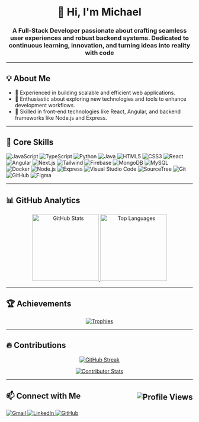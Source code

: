 <h1 align="center">👋 Hi, I'm Michael</h1>

<h3 align="center">
  A Full-Stack Developer passionate about crafting seamless user experiences and robust backend systems. 
  Dedicated to continuous learning, innovation, and turning ideas into reality with code
</h3>

---

<h2 align="left">💡 About Me</h2>
<ul align="left">
  <li>🔧 Experienced in building scalable and efficient web applications.</li>
  <li>🚀 Enthusiastic about exploring new technologies and tools to enhance development workflows.</li>
  <li>🌟 Skilled in front-end technologies like React, Angular, and backend frameworks like Node.js and Express.</li>
</ul>

---

<h2 align="left">🌟 Core Skills</h2>
<p align="left">
  <img src="https://img.shields.io/badge/JavaScript-F7DF1E?style=for-the-badge&logo=javascript&logoColor=black" alt="JavaScript" />
  <img src="https://img.shields.io/badge/TypeScript-3178C6?style=for-the-badge&logo=typescript&logoColor=white" alt="TypeScript" />
  <img src="https://img.shields.io/badge/Python-4B8BBE?style=for-the-badge&logo=python&logoColor=FFD43B" alt="Python" />
  <img src="https://img.shields.io/badge/Java-ED8B00?style=for-the-badge&logo=openjdk&logoColor=white" alt="Java" />
  <img src="https://img.shields.io/badge/HTML5-E34F26?style=for-the-badge&logo=html5&logoColor=white" alt="HTML5" />
  <img src="https://img.shields.io/badge/CSS3-1572B6?style=for-the-badge&logo=css3&logoColor=white" alt="CSS3" />
  <img src="https://img.shields.io/badge/React-61DAFB?style=for-the-badge&logo=react&logoColor=black" alt="React" />
  <img src="https://img.shields.io/badge/Angular-DD0031?style=for-the-badge&logo=angular&logoColor=white" alt="Angular" />
  <img src="https://img.shields.io/badge/Next.js-000000?style=for-the-badge&logo=next.js&logoColor=white" alt="Next.js" />
  <img src="https://img.shields.io/badge/Tailwind-06B6D4?style=for-the-badge&logo=tailwindcss&logoColor=white" alt="Tailwind" />
  <img src="https://img.shields.io/badge/Firebase-FFCA28?style=for-the-badge&logo=firebase&logoColor=black" alt="Firebase" />
  <img src="https://img.shields.io/badge/MongoDB-47A248?style=for-the-badge&logo=mongodb&logoColor=white" alt="MongoDB" />
  <img src="https://img.shields.io/badge/MySQL-4479A1?style=for-the-badge&logo=mysql&logoColor=white" alt="MySQL" />
  <img src="https://img.shields.io/badge/Docker-2496ED?style=for-the-badge&logo=docker&logoColor=white" alt="Docker" />
  <img src="https://img.shields.io/badge/Node.js-339933?style=for-the-badge&logo=node.js&logoColor=white" alt="Node.js" />
  <img src="https://img.shields.io/badge/Express-000000?style=for-the-badge&logo=express&logoColor=white" alt="Express" />
  <img src="https://img.shields.io/badge/Visual%20Studio%20Code-007ACC?style=for-the-badge&logo=visual-studio-code&logoColor=white" alt="Visual Studio Code" />
  <img src="https://img.shields.io/badge/SourceTree-0052CC?style=for-the-badge&logo=sourcetree&logoColor=white" alt="SourceTree" />
  <img src="https://img.shields.io/badge/Git-F05032?style=for-the-badge&logo=git&logoColor=white" alt="Git" />
  <img src="https://img.shields.io/badge/GitHub-181717?style=for-the-badge&logo=github&logoColor=white" alt="GitHub" />
  <img src="https://img.shields.io/badge/Figma-F24E1E?style=for-the-badge&logo=figma&logoColor=white" alt="Figma" />
</p>

---

<h2 align="left">📊 GitHub Analytics</h2>

<p align="center">
  <a href="https://github.com/Mitchel2003">
    <img height="180em" src="https://github-readme-stats.vercel.app/api?username=Mitchel2003&show_icons=true&theme=radical&hide_border=true&include_all_commits=true&count_private=true" alt="GitHub Stats" />
    <img height="180em" src="https://github-readme-stats.vercel.app/api/top-langs/?username=Mitchel2003&layout=compact&langs_count=8&theme=radical&hide_border=true" alt="Top Languages" />
  </a>
</p>

---

<h2 align="left">🏆 Achievements</h2>
<p align="center">
  <a href="https://github.com/Mitchel2003">
    <img src="https://github-profile-trophy.vercel.app/?username=Mitchel2003&theme=radical&no-frame=true&row=1&column=7" alt="Trophies" />
  </a>
</p>

---

<h2 align="left">🔥 Contributions</h2>

<p align="center">
  <a href="/">
    <img src="https://github-readme-streak-stats.herokuapp.com?user=Mitchel2003&theme=radical&hide_border=false&date_format=M%20j%5B%2C%20Y%5D" alt="GitHub Streak" />
  </a>
</p>

<p align="center">
  <a href="https://github.com/Mitchel2003">
    <img src="https://github-contributor-stats.vercel.app/api?username=Mitchel2003&theme=radical&hide_border=true&combine_all_yearly_contributions=true" alt="Contributor Stats" />
  </a>
</p>

---

<h2 align="left" style="display: flex; justify-content: space-between; align-items: center;">
  📫 Connect with Me
  <img align="right" src="https://komarev.com/ghpvc/?username=Mitchel2003&label=Profile%20Views&color=brightgreen" alt="Profile Views" />
</h2>

<p align="left">
  <a href="mailto:avilesmaicol.08@gmail.com">
    <img src="https://img.shields.io/badge/Gmail-D14836?style=for-the-badge&logo=gmail&logoColor=white" alt="Gmail" />
  </a>
  <a href="https://linkedin.com/in/Mitchel2003" target="_blank">
    <img src="https://img.shields.io/badge/LinkedIn-0077B5?style=for-the-badge&logo=linkedin&logoColor=white" alt="LinkedIn" />
  </a>
  <a href="https://github.com/Mitchel2003" target="_blank">
    <img src="https://img.shields.io/badge/GitHub-181717?style=for-the-badge&logo=github&logoColor=white" alt="GitHub" />
  </a>
</p>
